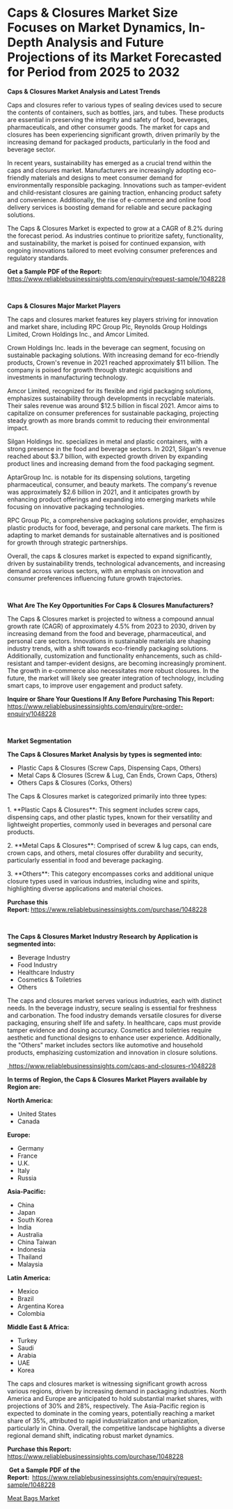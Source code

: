 <p><h1>Caps & Closures Market Size Focuses on Market Dynamics, In-Depth Analysis and Future Projections of its Market Forecasted for Period from 2025 to 2032</h1></p><p><strong>Caps & Closures Market Analysis and Latest Trends</strong></p>
<p><p>Caps and closures refer to various types of sealing devices used to secure the contents of containers, such as bottles, jars, and tubes. These products are essential in preserving the integrity and safety of food, beverages, pharmaceuticals, and other consumer goods. The market for caps and closures has been experiencing significant growth, driven primarily by the increasing demand for packaged products, particularly in the food and beverage sector.</p><p>In recent years, sustainability has emerged as a crucial trend within the caps and closures market. Manufacturers are increasingly adopting eco-friendly materials and designs to meet consumer demand for environmentally responsible packaging. Innovations such as tamper-evident and child-resistant closures are gaining traction, enhancing product safety and convenience. Additionally, the rise of e-commerce and online food delivery services is boosting demand for reliable and secure packaging solutions.</p><p>The Caps & Closures Market is expected to grow at a CAGR of 8.2% during the forecast period. As industries continue to prioritize safety, functionality, and sustainability, the market is poised for continued expansion, with ongoing innovations tailored to meet evolving consumer preferences and regulatory standards.</p></p>
<p><strong>Get a Sample PDF of the Report:&nbsp;</strong> <a href="https://www.reliablebusinessinsights.com/enquiry/request-sample/1048228?utm_campaign=3366&utm_medium=2&utm_source=Github&utm_content=ia&utm_term=08032025&utm_id=caps-closures">https://www.reliablebusinessinsights.com/enquiry/request-sample/1048228</a></p>
<p>&nbsp;</p>
<p><strong>Caps & Closures Major Market Players</strong></p>
<p><p>The caps and closures market features key players striving for innovation and market share, including RPC Group Plc, Reynolds Group Holdings Limited, Crown Holdings Inc., and Amcor Limited. </p><p>Crown Holdings Inc. leads in the beverage can segment, focusing on sustainable packaging solutions. With increasing demand for eco-friendly products, Crown's revenue in 2021 reached approximately $11 billion. The company is poised for growth through strategic acquisitions and investments in manufacturing technology.</p><p>Amcor Limited, recognized for its flexible and rigid packaging solutions, emphasizes sustainability through developments in recyclable materials. Their sales revenue was around $12.5 billion in fiscal 2021. Amcor aims to capitalize on consumer preferences for sustainable packaging, projecting steady growth as more brands commit to reducing their environmental impact.</p><p>Silgan Holdings Inc. specializes in metal and plastic containers, with a strong presence in the food and beverage sectors. In 2021, Silgan's revenue reached about $3.7 billion, with expected growth driven by expanding product lines and increasing demand from the food packaging segment.</p><p>AptarGroup Inc. is notable for its dispensing solutions, targeting pharmaceutical, consumer, and beauty markets. The company's revenue was approximately $2.6 billion in 2021, and it anticipates growth by enhancing product offerings and expanding into emerging markets while focusing on innovative packaging technologies.</p><p>RPC Group Plc, a comprehensive packaging solutions provider, emphasizes plastic products for food, beverage, and personal care markets. The firm is adapting to market demands for sustainable alternatives and is positioned for growth through strategic partnerships.</p><p>Overall, the caps & closures market is expected to expand significantly, driven by sustainability trends, technological advancements, and increasing demand across various sectors, with an emphasis on innovation and consumer preferences influencing future growth trajectories.</p></p>
<p>&nbsp;</p>
<p><strong>What Are The Key Opportunities For Caps & Closures Manufacturers?</strong></p>
<p><p>The Caps & Closures market is projected to witness a compound annual growth rate (CAGR) of approximately 4.5% from 2023 to 2030, driven by increasing demand from the food and beverage, pharmaceutical, and personal care sectors. Innovations in sustainable materials are shaping industry trends, with a shift towards eco-friendly packaging solutions. Additionally, customization and functionality enhancements, such as child-resistant and tamper-evident designs, are becoming increasingly prominent. The growth in e-commerce also necessitates more robust closures. In the future, the market will likely see greater integration of technology, including smart caps, to improve user engagement and product safety.</p></p>
<p><strong>Inquire or Share Your Questions If Any Before Purchasing This Report:</strong> <a href="https://www.reliablebusinessinsights.com/enquiry/pre-order-enquiry/1048228?utm_campaign=3366&utm_medium=2&utm_source=Github&utm_content=ia&utm_term=08032025&utm_id=caps-closures">https://www.reliablebusinessinsights.com/enquiry/pre-order-enquiry/1048228</a></p>
<p>&nbsp;</p>
<p><strong>Market Segmentation</strong></p>
<p><strong>The Caps & Closures Market Analysis by types is segmented into:</strong></p>
<p><ul><li>Plastic Caps & Closures (Screw Caps, Dispensing Caps, Others)</li><li>Metal Caps & Closures (Screw & Lug, Can Ends, Crown Caps, Others)</li><li>Others Caps & Closures (Corks, Others)</li></ul></p>
<p><p>The Caps & Closures market is categorized primarily into three types: </p><p>1. **Plastic Caps & Closures**: This segment includes screw caps, dispensing caps, and other plastic types, known for their versatility and lightweight properties, commonly used in beverages and personal care products.</p><p>2. **Metal Caps & Closures**: Comprised of screw & lug caps, can ends, crown caps, and others, metal closures offer durability and security, particularly essential in food and beverage packaging.</p><p>3. **Others**: This category encompasses corks and additional unique closure types used in various industries, including wine and spirits, highlighting diverse applications and material choices.</p></p>
<p><strong>Purchase this Report:&nbsp;</strong><a href="https://www.reliablebusinessinsights.com/purchase/1048228?utm_campaign=3366&utm_medium=2&utm_source=Github&utm_content=ia&utm_term=08032025&utm_id=caps-closures">https://www.reliablebusinessinsights.com/purchase/1048228</a></p>
<p>&nbsp;</p>
<p><strong>The Caps & Closures Market Industry Research by Application is segmented into:</strong></p>
<p><ul><li>Beverage Industry</li><li>Food Industry</li><li>Healthcare Industry</li><li>Cosmetics & Toiletries</li><li>Others</li></ul></p>
<p><p>The caps and closures market serves various industries, each with distinct needs. In the beverage industry, secure sealing is essential for freshness and carbonation. The food industry demands versatile closures for diverse packaging, ensuring shelf life and safety. In healthcare, caps must provide tamper evidence and dosing accuracy. Cosmetics and toiletries require aesthetic and functional designs to enhance user experience. Additionally, the "Others" market includes sectors like automotive and household products, emphasizing customization and innovation in closure solutions.</p></p>
<p><a href="https://www.reliablebusinessinsights.com/caps-and-closures-r1048228?utm_campaign=3366&utm_medium=2&utm_source=Github&utm_content=ia&utm_term=08032025&utm_id=caps-closures">&nbsp;https://www.reliablebusinessinsights.com/caps-and-closures-r1048228</a></p>
<p><strong>In terms of Region, the Caps & Closures Market Players available by Region are:</strong></p>
<p>
    <p> <strong> North America: </strong>
        <ul>
            <li>United States</li>
            <li>Canada</li>
        </ul>
        </p> 
    <p> <strong> Europe: </strong>
        <ul>
            <li>Germany</li>
            <li>France</li>
            <li>U.K.</li>
            <li>Italy</li>
            <li>Russia</li>
        </ul>
        </p> 
    <p> <strong> Asia-Pacific: </strong>
        <ul>
            <li>China</li>
            <li>Japan</li>
            <li>South Korea</li>
            <li>India</li>
            <li>Australia</li>
            <li>China Taiwan</li>
            <li>Indonesia</li>
            <li>Thailand</li>
            <li>Malaysia</li>
        </ul>
        </p> 
    <p> <strong> Latin America: </strong>
        <ul>
            <li>Mexico</li>
            <li>Brazil</li>
            <li>Argentina Korea</li>
            <li>Colombia</li>
        </ul>
        </p> 
    <p> <strong> Middle East & Africa: </strong>
        <ul>
            <li>Turkey</li>
            <li>Saudi</li>
            <li>Arabia</li>
            <li>UAE</li>
            <li>Korea</li>
        </ul>
    </p>
    </p>
<p><p>The caps and closures market is witnessing significant growth across various regions, driven by increasing demand in packaging industries. North America and Europe are anticipated to hold substantial market shares, with projections of 30% and 28%, respectively. The Asia-Pacific region is expected to dominate in the coming years, potentially reaching a market share of 35%, attributed to rapid industrialization and urbanization, particularly in China. Overall, the competitive landscape highlights a diverse regional demand shift, indicating robust market dynamics.</p></p>
<p><strong>Purchase this Report: </strong><a href="https://www.reliablebusinessinsights.com/purchase/1048228?utm_campaign=3366&utm_medium=2&utm_source=Github&utm_content=ia&utm_term=08032025&utm_id=caps-closures">https://www.reliablebusinessinsights.com/purchase/1048228</a></p>
<p>&nbsp;<strong>Get a Sample PDF of the Report:&nbsp;&nbsp;</strong><a href="https://www.reliablebusinessinsights.com/enquiry/request-sample/1048228?utm_campaign=3366&utm_medium=2&utm_source=Github&utm_content=ia&utm_term=08032025&utm_id=caps-closures">https://www.reliablebusinessinsights.com/enquiry/request-sample/1048228</a></p>
<p><strong></strong></p>
<p><p><a href="https://github.com/marteionun0/Market-Research-Report-List-1/blob/main/meat-bags-market.md?utm_campaign=3366&utm_medium=2&utm_source=Github&utm_content=ia&utm_term=08032025&utm_id=caps-closures">Meat Bags Market</a></p></p>